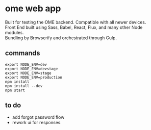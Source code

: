 # ome web app #
Built for testing the OME backend. Compatible with all newer devices.  
Front End built using Sass, Babel, React, Flux, and many other Node modules.  
Bundling by Browserify and orchestrated through Gulp.

## commands ##
```
export NODE_ENV=dev
export NODE_ENV=devstage
export NODE_ENV=stage
export NODE_ENV=production
npm install
npm install --dev
npm start
```

## to do ##
- add forgot password flow
- rework ui for responses